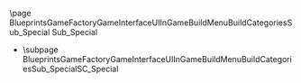 \page BlueprintsGameFactoryGameInterfaceUIInGameBuildMenuBuildCategoriesSub_Special Sub_Special
- \subpage BlueprintsGameFactoryGameInterfaceUIInGameBuildMenuBuildCategoriesSub_SpecialSC_Special
